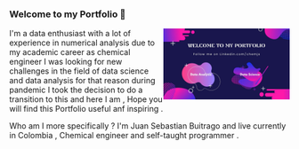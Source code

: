 ### Welcome to my Portfolio  👋
<img align="right" width="45%" src="welcome.jpg">
I'm a data enthusiast with a lot of experience in numerical analysis due to my academic career as chemical engineer 
I was looking for new challenges in the field of data science and data analysis for that reason during pandemic I took the
decision to do a transition to this and here I am , Hope you will find this Portfolio useful anf inspiring .

Who am I more specifically ?
I'm Juan Sebastian Buitrago and live currently in Colombia , Chemical engineer and self-taught programmer .


<!--
**ABENGDATA/ABENGDATA** is a ✨ _special_ ✨ repository because its `README.md` (this file) appears on your GitHub profile.

Here are some ideas to get you started:

- 🔭 I’m currently working on ...
- 🌱 I’m currently learning ...
- 👯 I’m looking to collaborate on ...
- 🤔 I’m looking for help with ...
- 💬 Ask me about ...
- 📫 How to reach me: ...
- 😄 Pronouns: ...
- ⚡ Fun fact: ...


-->
